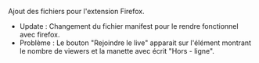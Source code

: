 Ajout des fichiers pour l'extension Firefox.

* Update : Changement du fichier manifest pour le rendre fonctionnel avec firefox.
* Problème : Le bouton "Rejoindre le live" apparait sur l'élément montrant le nombre de viewers et la manette avec écrit "Hors - ligne".
